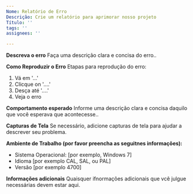 ```yaml
---
Nome: Relatório de Erro
Descrição: Crie um relatório para aprimorar nosso projeto
Título: ''
tags: ''
assignees: ''

---
```


**Descreva o erro**
Faça uma descrição clara e concisa do erro..

**Como Reproduzir o Erro**
Etapas para reprodução do erro:
1. Vá em '...'
2. Clicque on '....'
3. Desça até '....'
4. Veja o erro

**Comportamento esperado**
Informe uma descrição clara e concisa daquilo que você esperava que acontecesse..

**Capturas de Tela**
Se necessário, adicione capturas de tela para ajudar a descrever seu problema.

**Ambiente de Trabalho (por favor preencha as seguitnes informações):**
 - Sistema Operacional: [por exemplo, Windows 7]
 - Idioma [por exemplo CAL, SAL, ou PAL]
 - Versão [por exemplo 4700]

**Informações adicionais**
Quaisquer ifnormações adicionais que vcê julgue necessárias devem estar aqui.

